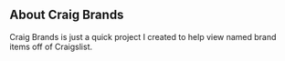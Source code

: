 ## About Craig Brands

Craig Brands is just a quick project I created to help view named brand items off of Craigslist.